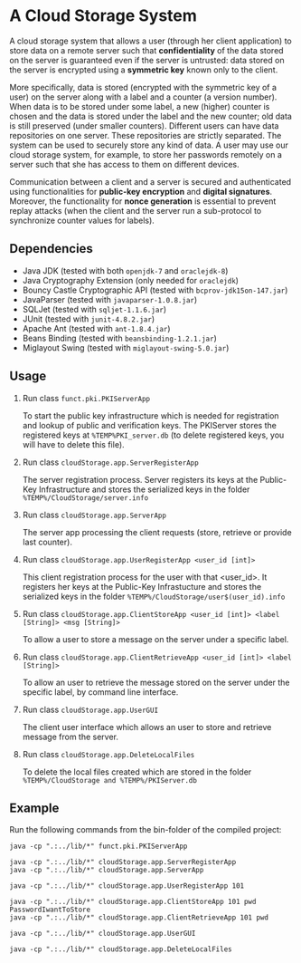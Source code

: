 # A Cloud Storage System

A cloud storage system that allows a user (through her client
application) to store data on a remote server such that
**confidentiality** of the data stored on the server is guaranteed even
if the server is untrusted: data stored on the server is encrypted using
a **symmetric key** known only to the client.

More specifically, data is stored (encrypted with the symmetric key of a
user) on the server along with a label and a counter (a version
number). When data is to be stored under some label, a new (higher)
counter is chosen and the data is stored under the label and the new
counter; old data is still preserved (under smaller counters). Different
users can have data repositories on one server. These repositories are
strictly separated. The system can be used to securely store any kind of
data. A user may use our cloud storage system, for example, to store her
passwords remotely on a server such that she has access to them on
different devices.

Communication between a client and a server is secured and authenticated
using functionalities for **public-key encryption** and **digital
signatures**. Moreover, the functionality for **nonce generation** is
essential to prevent replay attacks (when the client and the server run
a sub-protocol to synchronize counter values for labels).

## Dependencies


* Java JDK (tested with both `openjdk-7` and `oraclejdk-8`)
* Java Cryptography Extension (only needed for `oraclejdk`)
* Bouncy Castle Cryptographic API (tested with `bcprov-jdk15on-147.jar`)
* JavaParser (tested with `javaparser-1.0.8.jar`)
* SQLJet (tested with `sqljet-1.1.6.jar`)
* JUnit (tested with `junit-4.8.2.jar`)
* Apache Ant (tested with `ant-1.8.4.jar`)
* Beans Binding (tested with `beansbinding-1.2.1.jar`)
* Miglayout Swing (tested with `miglayout-swing-5.0.jar`)
	

## Usage

1. Run class `funct.pki.PKIServerApp`

    To start the public key infrastructure which is needed for
    registration and lookup of public and verification keys.  The
    PKIServer stores the registered keys at `%TEMP%PKI_server.db` (to
    delete registered keys, you will have to delete this file).

2. Run class `cloudStorage.app.ServerRegisterApp`

    The server registration process. Server registers its keys at the
    Public-Key Infrastructure and stores the serialized keys in the
    folder `%TEMP%/CloudStorage/server.info`

3. Run class `cloudStorage.app.ServerApp`

    The server app processing the client requests (store, retrieve or
    provide last counter).

4. Run class `cloudStorage.app.UserRegisterApp <user_id [int]>`

    This client registration process for the user with that
    <user_id>. It registers her keys at the Public-Key Infrastucture and
    stores the serialized keys in the folder
    `%TEMP%/CloudStorage/user$(user_id).info`
    

5. Run class `cloudStorage.app.ClientStoreApp <user_id [int]> <label [String]> <msg [String]>`

    To allow a user to store a message on the server under a specific
    label.

6. Run class `cloudStorage.app.ClientRetrieveApp <user_id [int]> <label [String]>`

    To allow an user to retrieve the message stored on the server under
    the specific label, by command line interface.

7. Run class `cloudStorage.app.UserGUI`

   The client user interface which allows an user to store and retrieve
    message from the server.

8.  Run class `cloudStorage.app.DeleteLocalFiles`

    To delete the local files created which are stored in the folder
    `%TEMP%/CloudStorage and %TEMP%/PKIServer.db`


## Example

Run the following commands from the bin-folder of the compiled project:

```
java -cp ".:../lib/*" funct.pki.PKIServerApp

java -cp ".:../lib/*" cloudStorage.app.ServerRegisterApp
java -cp ".:../lib/*" cloudStorage.app.ServerApp

java -cp ".:../lib/*" cloudStorage.app.UserRegisterApp 101

java -cp ".:../lib/*" cloudStorage.app.ClientStoreApp 101 pwd PasswordIwantToStore
java -cp ".:../lib/*" cloudStorage.app.ClientRetrieveApp 101 pwd

java -cp ".:../lib/*" cloudStorage.app.UserGUI

java -cp ".:../lib/*" cloudStorage.app.DeleteLocalFiles
```
